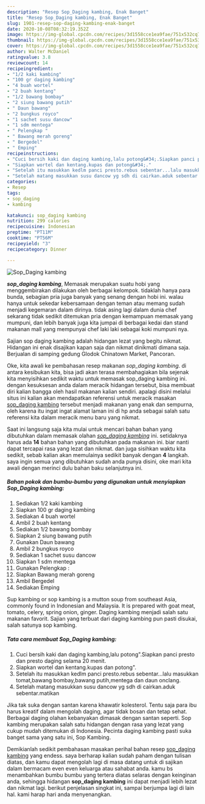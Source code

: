 ```yaml
---
description: "Resep Sop_Daging kambing, Enak Banget"
title: "Resep Sop_Daging kambing, Enak Banget"
slug: 1901-resep-sop-daging-kambing-enak-banget
date: 2020-10-08T08:32:19.352Z
image: https://img-global.cpcdn.com/recipes/3d1558cce1ea9fae/751x532cq70/sop_daging-kambing-foto-resep-utama.jpg
thumbnail: https://img-global.cpcdn.com/recipes/3d1558cce1ea9fae/751x532cq70/sop_daging-kambing-foto-resep-utama.jpg
cover: https://img-global.cpcdn.com/recipes/3d1558cce1ea9fae/751x532cq70/sop_daging-kambing-foto-resep-utama.jpg
author: Walter McDaniel
ratingvalue: 3.8
reviewcount: 14
recipeingredient:
- "1/2 kaki kambing"
- "100 gr daging kambing"
- "4 buah wortel"
- "2 buah kentang"
- "1/2 bawang bombay"
- "2 siung bawang putih"
- " Daun bawang"
- "2 bungkus royco"
- "1 sachet susu dancow"
- "1 sdm mentega"
- " Pelengkap "
- " Bawang merah goreng"
- " Bergedel"
- " Emping"
recipeinstructions:
- "Cuci bersih kaki dan daging kambing,lalu potong&#34;.Siapkan panci presto dan presto daging selama 20 menit."
- "Siapkan wortel dan kentang.kupas dan potong&#34;."
- "Setelah itu masukkan kedlm panci presto.rebus sebentar...lalu masukkan tomat,bawang bombay,bawang putih,mentega dan daun onclang."
- "Setelah matang masukkan susu dancow yg sdh di cairkan.aduk sebentar.matikan"
categories:
- Resep
tags:
- sop_daging
- kambing

katakunci: sop_daging kambing 
nutrition: 299 calories
recipecuisine: Indonesian
preptime: "PT11M"
cooktime: "PT56M"
recipeyield: "3"
recipecategory: Dinner

---
```



![Sop_Daging kambing](https://img-global.cpcdn.com/recipes/3d1558cce1ea9fae/751x532cq70/sop_daging-kambing-foto-resep-utama.jpg)

<b><i>sop_daging kambing</i></b>, Memasak merupakan suatu hobi yang menggembirakan dilakukan oleh berbagai kelompok. tidaklah hanya para bunda, sebagian pria juga banyak yang senang dengan hobi ini. walau hanya untuk sekedar kebersamaan dengan teman atau memang sudah menjadi kegemaran dalam dirinya. tidak asing lagi dalam dunia chef sekarang tidak sedikit ditemukan pria dengan kemampuan memasak yang mumpuni, dan lebih banyak juga kita jumpai di berbagai kedai dan stand makanan mall yang mempunyai chef laki laki sebagai koki mumpuni nya.

Sajian sop daging kambing adalah hidangan lezat yang begitu nikmat. Hidangan ini enak disajikan kapan saja dan nikmat dinikmati dimana saja. Berjualan di samping gedung Glodok Chinatown Market, Pancoran.

Oke, kita awali ke pembahasan resep makanan <i>sop_daging kambing</i>. di antara kesibukan kita, bisa jadi akan terasa membahagiakan bila sejenak kita menyisihkan sedikit waktu untuk memasak sop_daging kambing ini. dengan kesuksesan anda dalam meracik hidangan tersebut, bisa membuat diri kalian bangga oleh hasil makanan kalian sendiri. apalagi disini melalui situs ini kalian akan mendapatkan referensi untuk meracik masakan <u>sop_daging kambing</u> tersebut menjadi makanan yang enak dan sempurna, oleh karena itu ingat ingat alamat laman ini di hp anda sebagai salah satu referensi kita dalam meracik menu baru yang nikmat.


Saat ini langsung saja kita mulai untuk mencari bahan bahan yang dibutuhkan dalam memasak olahan <u><i>sop_daging kambing</i></u> ini. setidaknya harus ada <b>14</b> bahan bahan yang dibutuhkan pada makanan ini. biar nanti dapat tercapai rasa yang lezat dan nikmat. dan juga sisihkan waktu kita sedikit, sebab kalian akan memulainya sedikit banyak dengan <b>4</b> langkah. saya ingin semua yang dibutuhkan sudah anda punya disini, oke mari kita awali dengan merinci dulu bahan baku selanjutnya ini.

<!--inarticleads1-->

##### Bahan pokok dan bumbu-bumbu yang digunakan untuk menyiapkan Sop_Daging kambing:

1. Sediakan 1/2 kaki kambing
1. Siapkan 100 gr daging kambing
1. Sediakan 4 buah wortel
1. Ambil 2 buah kentang
1. Sediakan 1/2 bawang bombay
1. Siapkan 2 siung bawang putih
1. Gunakan  Daun bawang
1. Ambil 2 bungkus royco
1. Sediakan 1 sachet susu dancow
1. Siapkan 1 sdm mentega
1. Gunakan  Pelengkap :
1. Siapkan  Bawang merah goreng
1. Ambil  Bergedel
1. Sediakan  Emping


Sup kambing or sop kambing is a mutton soup from southeast Asia, commonly found in Indonesian and Malaysia. It is prepared with goat meat, tomato, celery, spring onion, ginger. Daging kambing menjadi salah satu makanan favorit. Sajian yang terbuat dari daging kambing pun pasti disukai, salah satunya sop kambing. 

<!--inarticleads2-->

##### Tata cara membuat Sop_Daging kambing:

1. Cuci bersih kaki dan daging kambing,lalu potong&#34;.Siapkan panci presto dan presto daging selama 20 menit.
1. Siapkan wortel dan kentang.kupas dan potong&#34;.
1. Setelah itu masukkan kedlm panci presto.rebus sebentar...lalu masukkan tomat,bawang bombay,bawang putih,mentega dan daun onclang.
1. Setelah matang masukkan susu dancow yg sdh di cairkan.aduk sebentar.matikan


Jika tak suka dengan santan karena khawatir kolesterol. Tentu saja para ibu harus kreatif dalam mengolah daging, agar tidak bosan dan tetap sehat. Berbagai daging olahan kebanyakan dimasak dengan santan seperti. Sop kambing merupakan salah satu hidangan dengan rasa yang lezat yang cukup mudah ditemukan di Indonesia. Pecinta daging kambing pasti suka banget sama yang satu ini, Sop Kambing. 

Demikianlah sedikit pembahasan masakan perihal bahan resep <u>sop_daging kambing</u> yang endess. saya berharap kalian sudah paham dengan tulisan diatas, dan kamu dapat mengolah lagi di masa datang untuk di sajikan dalam bermacam even even keluarga atau sahabat anda. kamu bs menambahkan bumbu bumbu yang tertera diatas selaras dengan keinginan anda, sehingga hidangan <b>sop_daging kambing</b> ini dapat menjadi lebih lezat dan nikmat lagi. berikut penjelasan singkat ini, sampai berjumpa lagi di lain hal. kami harap hari anda menyenangkan.
